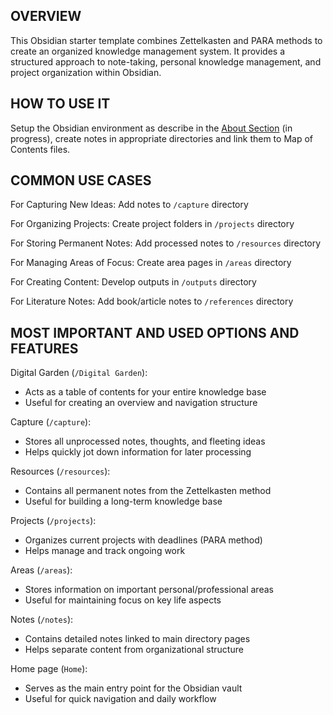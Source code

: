 ## OVERVIEW
This Obsidian starter template combines Zettelkasten and PARA methods to create an organized knowledge management system. 
It provides a structured approach to note-taking, personal knowledge management, and project organization within Obsidian.

## HOW TO USE IT
Setup the Obsidian environment as describe in the [About Section](About.md) (in progress), create notes in appropriate directories and link them to Map of Contents files.

## COMMON USE CASES
For Capturing New Ideas: Add notes to `/capture` directory

For Organizing Projects: Create project folders in `/projects` directory

For Storing Permanent Notes: Add processed notes to `/resources` directory

For Managing Areas of Focus: Create area pages in `/areas` directory

For Creating Content: Develop outputs in `/outputs` directory

For Literature Notes: Add book/article notes to `/references` directory

## MOST IMPORTANT AND USED OPTIONS AND FEATURES
Digital Garden (`/Digital Garden`):

- Acts as a table of contents for your entire knowledge base
- Useful for creating an overview and navigation structure

Capture (`/capture`):

- Stores all unprocessed notes, thoughts, and fleeting ideas
- Helps quickly jot down information for later processing

Resources (`/resources`):

- Contains all permanent notes from the Zettelkasten method
- Useful for building a long-term knowledge base

Projects (`/projects`):

- Organizes current projects with deadlines (PARA method)
- Helps manage and track ongoing work

Areas (`/areas`):

- Stores information on important personal/professional areas
- Useful for maintaining focus on key life aspects

Notes (`/notes`):

- Contains detailed notes linked to main directory pages
- Helps separate content from organizational structure

Home page (`Home`):

- Serves as the main entry point for the Obsidian vault
- Useful for quick navigation and daily workflow
